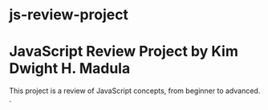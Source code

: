 
# js-review-project
# JavaScript Review Project by Kim Dwight H. Madula
This project is a review of JavaScript concepts, from beginner to advanced. .